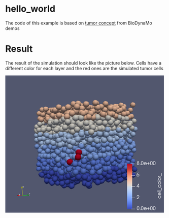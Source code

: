 # hello_world
The code of this example is based on [tumor concept](https://github.com/BioDynaMo/biodynamo/tree/master/demo/tumor_concept) from BioDynaMo demos
# Result
The result of the simulation should look like the picture below.
Cells have a different color for each layer and the red ones are the simulated tumor cells

![Tumor Simulation](screenshot.png)
